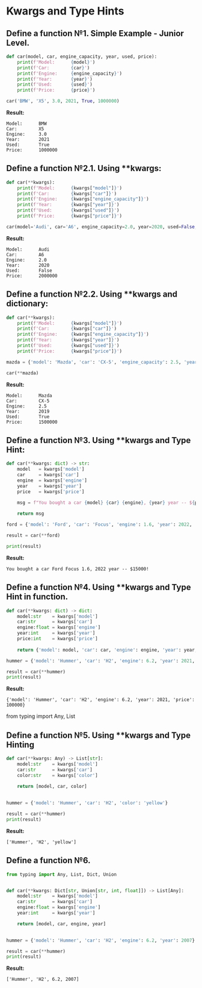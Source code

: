 # Kwargs and Type Hints

## Define a function №1. Simple Example - Junior Level.

```python
def car(model, car, engine_capacity, year, used, price):
    print(f'Model:      {model}')
    print(f'Car:        {car}')
    print(f'Engine:     {engine_capacity}')
    print(f'Year:       {year}')
    print(f'Used:       {used}')
    print(f'Price:      {price}')

car('BMW', 'X5', 3.0, 2021, True, 1000000)
```
**Result:**
```
Model:      BMW
Car:        X5
Engine:     3.0
Year:       2021
Used:       True
Price:      1000000
```


## Define a function №2.1. Using **kwargs:
```python
def car(**kwargs):
    print(f'Model:      {kwargs["model"]}')
    print(f'Car:        {kwargs["car"]}')
    print(f'Engine:     {kwargs["engine_capacity"]}')
    print(f'Year:       {kwargs["year"]}')
    print(f'Used:       {kwargs["used"]}')
    print(f'Price:      {kwargs["price"]}')

car(model='Audi', car='A6', engine_capacity=2.0, year=2020, used=False, price=2000000)
```

**Result:**
```
Model:      Audi
Car:        A6
Engine:     2.0
Year:       2020
Used:       False
Price:      2000000
```


## Define a function №2.2. Using **kwargs and dictionary:
```python
def car(**kwargs):
    print(f'Model:      {kwargs["model"]}')
    print(f'Car:        {kwargs["car"]}')
    print(f'Engine:     {kwargs["engine_capacity"]}')
    print(f'Year:       {kwargs["year"]}')
    print(f'Used:       {kwargs["used"]}')
    print(f'Price:      {kwargs["price"]}')

mazda = {'model': 'Mazda', 'car': 'CX-5', 'engine_capacity': 2.5, 'year': 2019, 'used': True, 'price': 1500000}

car(**mazda)
```

**Result:**
```
Model:      Mazda
Car:        CX-5
Engine:     2.5
Year:       2019
Used:       True
Price:      1500000
```

## Define a function №3. Using **kwargs and Type Hint:
```python
def car(**kwargs: dict) -> str:
    model   = kwargs['model']
    car     = kwargs['car']
    engine  = kwargs['engine']
    year    = kwargs['year']
    price   = kwargs['price']

    msg = f"You bought a car {model} {car} {engine}, {year} year -- ${price}!"
    
    return msg

ford = {'model': 'Ford', 'car': 'Focus', 'engine': 1.6, 'year': 2022, 'price': 15000}

result = car(**ford)

print(result)
```

**Result:**
```
You bought a car Ford Focus 1.6, 2022 year -- $15000!
```



## Define a function №4. Using **kwargs and Type Hint in function.
```python
def car(**kwargs: dict) -> dict:
    model:str    = kwargs['model']
    car:str      = kwargs['car']
    engine:float = kwargs['engine']
    year:int     = kwargs['year']
    price:int    = kwargs['price']
    
    return {'model': model, 'car': car, 'engine': engine, 'year': year, 'price': price}

hummer = {'model': 'Hummer', 'car': 'H2', 'engine': 6.2, 'year': 2021, 'price': 100000}

result = car(**hummer)
print(result)
```
**Result:**
```log
{'model': 'Hummer', 'car': 'H2', 'engine': 6.2, 'year': 2021, 'price': 100000}
```

from typing import Any, List


## Define a function №5. Using **kwargs and Type Hinting
```python
def car(**kwargs: Any) -> List[str]:
    model:str    = kwargs['model']
    car:str      = kwargs['car']
    color:str    = kwargs['color']

    return [model, car, color]
    
  
hummer = {'model': 'Hummer', 'car': 'H2', 'color': 'yellow'}

result = car(**hummer)
print(result)
```

**Result:**
```log
['Hummer', 'H2', 'yellow']
```


## Define a function №6. 
```python
from typing import Any, List, Dict, Union


def car(**kwargs: Dict[str, Union[str, int, float]]) -> List[Any]:
    model:str    = kwargs['model']
    car:str      = kwargs['car']
    engine:float = kwargs['engine']
    year:int     = kwargs['year']

    return [model, car, engine, year]
    

hummer = {'model': 'Hummer', 'car': 'H2', 'engine': 6.2, 'year': 2007}

result = car(**hummer)
print(result)
```

**Result:**
```log
['Hummer', 'H2', 6.2, 2007]
```
